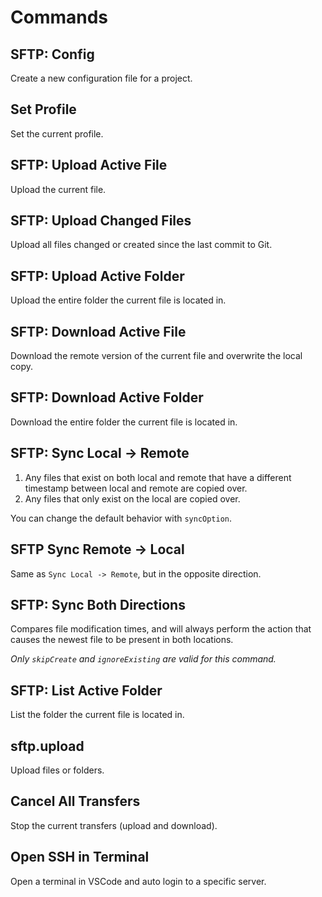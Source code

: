 # Commands

## SFTP: Config

Create a new configuration file for a project.

## Set Profile

Set the current profile.

## SFTP: Upload Active File

Upload the current file.

## SFTP: Upload Changed Files

Upload all files changed or created since the last commit to Git.

## SFTP: Upload Active Folder

Upload the entire folder the current file is located in.

## SFTP: Download Active File

Download the remote version of the current file and overwrite the local copy.

## SFTP: Download Active Folder

Download the entire folder the current file is located in.

## SFTP: Sync Local -> Remote

1. Any files that exist on both local and remote that have a different timestamp between local
   and remote are copied over.
2. Any files that only exist on the local are copied over.

You can change the default behavior with `syncOption`.

## SFTP Sync Remote -> Local

Same as `Sync Local -> Remote`, but in the opposite direction.

## SFTP: Sync Both Directions

Compares file modification times, and will always perform the action that causes the newest file to be present
in both locations.

*Only `skipCreate` and `ignoreExisting` are valid for this command.*

## SFTP: List Active Folder

List the folder the current file is located in.

## sftp.upload

Upload files or folders.

## Cancel All Transfers

Stop the current transfers (upload and download).

## Open SSH in Terminal

Open a terminal in VSCode and auto login to a specific server.
